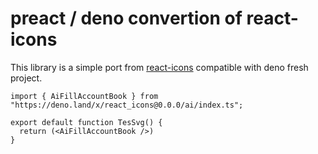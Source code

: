 # preact / deno convertion of react-icons

This library is a simple port from [react-icons](https://www.npmjs.com/package/react-icons) compatible with deno fresh project.

```tsx
import { AiFillAccountBook } from "https://deno.land/x/react_icons@0.0.0/ai/index.ts";

export default function TesSvg() {
  return (<AiFillAccountBook />)
}
```